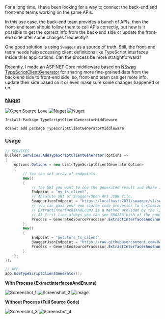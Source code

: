 For a long time, I have been looking for a way to connect the back-end and front-end teams working on the same APIs.

In this use case, the back-end team provides a bunch of APIs, then the front-end team should follow them to call APIs correctly, but how is it possible to get the correct info from the back-end side or update the front-end side after some changes frequently?

One good solution is using `Swagger` as a source of truth. Still, the front-end team needs help accessing client definitions like TypeScript interfaces inside thier applications. Can the process be more straightforward?

Recently, I made an ASP.NET Core middleware based on [NSwag TypeScriptClientGenerator](https://github.com/RicoSuter/NSwag/wiki/TypeScriptClientGenerator) for sharing more fine-grained data from the back-end side to front-end side, so, front-end team can get more info, update their side based on it or even make sure some changes happened or no.

### [Nuget](https://www.nuget.org/packages/TypeScriptClientGeneratorMiddleware)

[![Open Source Love](https://badges.frapsoft.com/os/mit/mit.svg?v=102)](https://opensource.org/licenses/MIT)
![Nuget](https://img.shields.io/nuget/v/TypeScriptClientGeneratorMiddleware)
![Nuget](https://img.shields.io/nuget/dt/TypeScriptClientGeneratorMiddleware)

```
Install-Package TypeScriptClientGeneratorMiddleware

dotnet add package TypeScriptClientGeneratorMiddleware
```

### Usage

```cs
// SERVICES
builder.Services.AddTypeScriptClientGenerator(options =>
{
    options.Options = new List<TypeScriptClientGeneratorOption>
    {
        // You can set array of endpoints.
        new()
        {
            // The URI you want to see the generated result and share it.
            Endpoint = "my_ts_client",  
            // Absolute URI of Swagger/Open API JSON file.
            SwaggerJsonEndpoint = "https://localhost:7031/swagger/v1/swagger.json", 
            // You can pass your own source code processor to customize final result, If don't you will get full source code which is generated by NSwag.
            // ExtractInterfacesAndEnums is a method provided by the library to extract just interfaces and enums to share with others.
            // At first line always you can see SHA256 hash of the content, after changing, by comparing with the old one you will understand part of the code changed.
            Process = GeneratedSourceProcessor.ExtractInterfacesAndEnums 
        },
        new()
        {
            Endpoint = "petstore_ts_client",
            SwaggerJsonEndpoint = "https://raw.githubusercontent.com/OAI/OpenAPI-Specification/main/examples/v3.0/petstore.json",
            Process = GeneratedSourceProcessor.ExtractInterfacesAndEnums
        }
    };
});

// APP
app.UseTypeScriptClientGenerator();
```

**With Process (ExtractInterfacesAndEnums)**

![Screenshot_1](https://user-images.githubusercontent.com/8418700/224740386-7f03e0f4-59ad-4846-ab4e-8b5c45edbe3d.png)
![Screenshot_2](https://user-images.githubusercontent.com/8418700/224740388-6e9c08c9-de80-485e-84f7-7229dd6f6c16.png)
![image](https://user-images.githubusercontent.com/8418700/224741593-7b521b6d-1803-43ee-b35c-7759c9980bce.png)

**Without Process (Full Source Code)**

![Screenshot_3](https://user-images.githubusercontent.com/8418700/224741163-aa46a289-6485-461e-a5a7-4306d2220f48.png)
![Screenshot_4](https://user-images.githubusercontent.com/8418700/224741172-d8512694-6737-4182-bf95-8e0418d8ca15.png)



